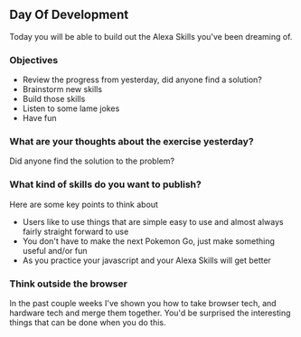 ## Day Of Development

Today you will be able to build out the Alexa Skills you've been dreaming of.

### Objectives
* Review the progress from yesterday, did anyone find a solution?
* Brainstorm new skills
* Build those skills
* Listen to some lame jokes
* Have fun

### What are your thoughts about the exercise yesterday?

Did anyone find the solution to the problem?

### What kind of skills do you want to publish?

Here are some key points to think about

* Users like to use things that are simple easy to use and almost always fairly straight forward to use
* You don't have to make the next Pokemon Go, just make something useful and/or fun
* As you practice your javascript and your Alexa Skills will get better

### Think outside the browser

In the past couple weeks I've shown you how to take browser tech, and hardware tech and merge them together. 
You'd be surprised the interesting things that can be done when you do this.